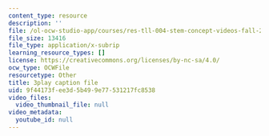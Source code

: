 ```yaml
---
content_type: resource
description: ''
file: /ol-ocw-studio-app/courses/res-tll-004-stem-concept-videos-fall-2013/9f44173fee3d5b499e77531217fc8538_8r_cJIHv3A0.vtt
file_size: 13416
file_type: application/x-subrip
learning_resource_types: []
license: https://creativecommons.org/licenses/by-nc-sa/4.0/
ocw_type: OCWFile
resourcetype: Other
title: 3play caption file
uid: 9f44173f-ee3d-5b49-9e77-531217fc8538
video_files:
  video_thumbnail_file: null
video_metadata:
  youtube_id: null
---
```

